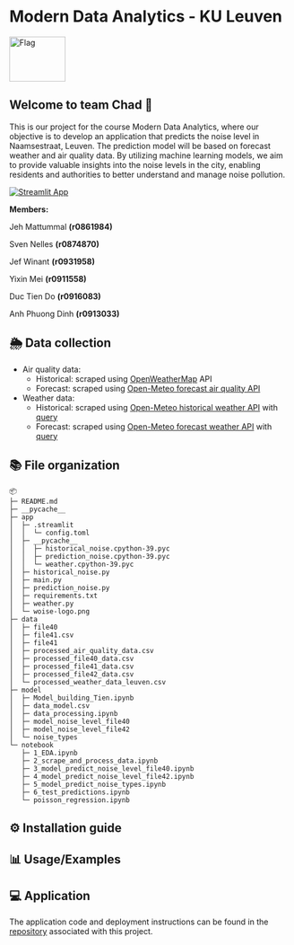 # Modern Data Analytics - KU Leuven
<img src="https://1.bp.blogspot.com/-3ace0pi5CDY/YD_29OjYgxI/AAAAAAAA4u4/pNiXRqjPvJMrUF2fhQ7IQhRm-UGXVuk6QCLcBGAsYHQ/s0/Flag_of_Chad.gif" alt="Flag" width="100" height="80">

## Welcome to team Chad 👋

This is our project for the course Modern Data Analytics, where our objective is to develop an application that predicts the noise level in Naamsestraat, Leuven. The prediction model will be based on forecast weather and air quality data. By utilizing machine learning models, we aim to provide valuable insights into the noise levels in the city, enabling residents and authorities to better understand and manage noise pollution.

[![Streamlit App](https://static.streamlit.io/badges/streamlit_badge_black_white.svg)](https://mda-team-chad-2023.streamlit.app/)

$\mathbf{Members:}$ 

Jeh	Mattummal	$\mathbf{(r0861984)}$ 

Sven	Nelles	$\mathbf{(r0874870)}$ 

Jef	Winant	$\mathbf{(r0931958)}$ 

Yixin	Mei	$\mathbf{(r0911558)}$ 

Duc	Tien Do	$\mathbf{(r0916083)}$ 

Anh Phuong	Dinh	$\mathbf{(r0913033)}$ 

## 🌦 Data collection

* Air quality data: 
  * Historical: scraped using [OpenWeatherMap](https://openweathermap.org/api/air-pollution) API
  * Forecast: scraped using [Open-Meteo forecast air quality API](https://open-meteo.com/en/docs/air-quality-api) 
* Weather data:
  * Historical: scraped using [Open-Meteo historical weather API](https://open-meteo.com/en/docs/historical-weather-api) with [query](https://archive-api.open-meteo.com/v1/archive?latitude=50.88&longitude=4.70&start_date=2022-01-01&end_date=2022-12-31&timezone=Europe%2FBerlin&hourly=temperature_2m,relativehumidity_2m,dewpoint_2m,apparent_temperature,pressure_msl,surface_pressure,precipitation,snowfall,cloudcover,cloudcover_low,cloudcover_mid,cloudcover_high,shortwave_radiation,direct_radiation,diffuse_radiation,direct_normal_irradiance,windspeed_10m,winddirection_10m,windgusts_10m&format=csv)
  * Forecast: scraped using [Open-Meteo forecast weather API](https://open-meteo.com/en/docs) with [query](https://api.open-meteo.com/v1/forecast?latitude=50.88&longitude=4.70&timezone=Europe%2FBerlin&hourly=temperature_2m,relativehumidity_2m,dewpoint_2m,apparent_temperature,pressure_msl,surface_pressure,precipitation,snowfall,cloudcover,cloudcover_low,cloudcover_mid,cloudcover_high,shortwave_radiation,direct_radiation,diffuse_radiation,direct_normal_irradiance,windspeed_10m,winddirection_10m,windgusts_10m)

## 📚 File organization

```
📦 
├─ README.md
├─ __pycache__
├─ app
│  ├─ .streamlit
│  │  └─ config.toml
│  ├─ __pycache__
│  │  ├─ historical_noise.cpython-39.pyc
│  │  ├─ prediction_noise.cpython-39.pyc
│  │  └─ weather.cpython-39.pyc
│  ├─ historical_noise.py
│  ├─ main.py
│  ├─ prediction_noise.py
│  ├─ requirements.txt
│  ├─ weather.py
│  └─ woise-logo.png
├─ data
│  ├─ file40
│  ├─ file41.csv
│  ├─ file41
│  ├─ processed_air_quality_data.csv
│  ├─ processed_file40_data.csv
│  ├─ processed_file41_data.csv
│  ├─ processed_file42_data.csv
│  └─ processed_weather_data_leuven.csv
├─ model
│  ├─ Model_building_Tien.ipynb
│  ├─ data_model.csv
│  ├─ data_processing.ipynb
│  ├─ model_noise_level_file40
│  ├─ model_noise_level_file42
│  └─ noise_types
└─ notebook
   ├─ 1_EDA.ipynb
   ├─ 2_scrape_and_process_data.ipynb
   ├─ 3_model_predict_noise_level_file40.ipynb
   ├─ 4_model_predict_noise_level_file42.ipynb
   ├─ 5_model_predict_noise_types.ipynb
   ├─ 6_test_predictions.ipynb
   └─ poisson_regression.ipynb
```


## ⚙️ Installation guide

## 📊 Usage/Examples


## 💻 Application

The application code and deployment instructions can be found in the [repository](https://github.com/aphdinh/team_Chad_2023) associated with this project.


